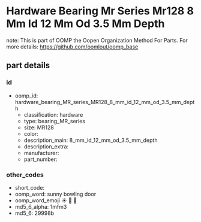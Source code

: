 # Hardware Bearing Mr Series Mr128 8 Mm Id 12 Mm Od 3.5 Mm Depth  

note: This is part of OOMP the Oopen Organization Method For Parts. For more details: https://github.com/oomlout/oomp_base

##  part details





### id
* oomp_id: hardware_bearing_MR_series_MR128_8_mm_id_12_mm_od_3.5_mm_depth
  * classification: hardware
  * type: bearing_MR_series
  * size: MR128
  * color: 
  * description_main: 8_mm_id_12_mm_od_3.5_mm_depth
  * description_extra: 
  * manufacturer: 
  * part_number: 

### other_codes
* short_code: 
* oomp_word: sunny bowling door
* oomp_word_emoji :sunny: :bowling: :door:
* md5_6_alpha: 1mfm3
* md5_6: 29998b